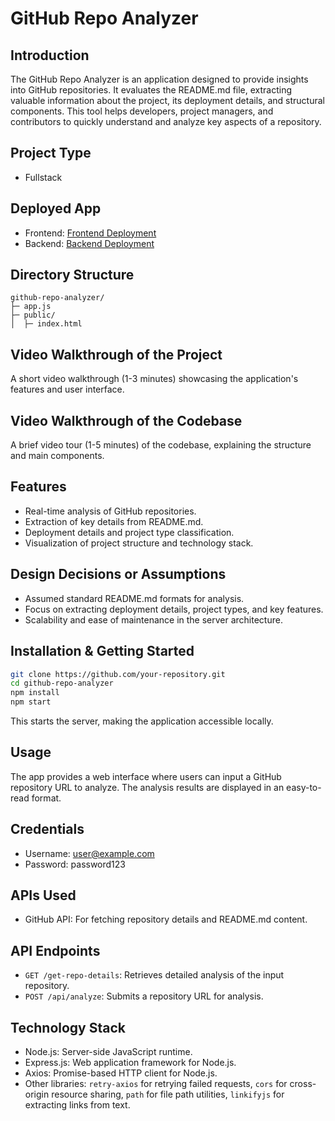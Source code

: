 # GitHub Repo Analyzer

## Introduction
The GitHub Repo Analyzer is an application designed to provide insights into GitHub repositories. It evaluates the README.md file, extracting valuable information about the project, its deployment details, and structural components. This tool helps developers, project managers, and contributors to quickly understand and analyze key aspects of a repository.

## Project Type
- Fullstack

## Deployed App
- Frontend: [Frontend Deployment](https://rose-puffer-hose.cyclic.app/)
- Backend: [Backend Deployment](https://nice-outfit-tuna.cyclic.app/get-repo-details)

## Directory Structure
```
github-repo-analyzer/
├─ app.js
├─ public/
│  ├─ index.html
```

## Video Walkthrough of the Project
A short video walkthrough (1-3 minutes) showcasing the application's features and user interface.

## Video Walkthrough of the Codebase
A brief video tour (1-5 minutes) of the codebase, explaining the structure and main components.

## Features
- Real-time analysis of GitHub repositories.
- Extraction of key details from README.md.
- Deployment details and project type classification.
- Visualization of project structure and technology stack.

## Design Decisions or Assumptions
- Assumed standard README.md formats for analysis.
- Focus on extracting deployment details, project types, and key features.
- Scalability and ease of maintenance in the server architecture.

## Installation & Getting Started
```bash
git clone https://github.com/your-repository.git
cd github-repo-analyzer
npm install
npm start
```
This starts the server, making the application accessible locally.

## Usage
The app provides a web interface where users can input a GitHub repository URL to analyze. The analysis results are displayed in an easy-to-read format.

## Credentials
- Username: user@example.com
- Password: password123

## APIs Used
- GitHub API: For fetching repository details and README.md content.

## API Endpoints
- `GET /get-repo-details`: Retrieves detailed analysis of the input repository.
- `POST /api/analyze`: Submits a repository URL for analysis.

## Technology Stack
- Node.js: Server-side JavaScript runtime.
- Express.js: Web application framework for Node.js.
- Axios: Promise-based HTTP client for Node.js.
- Other libraries: `retry-axios` for retrying failed requests, `cors` for cross-origin resource sharing, `path` for file path utilities, `linkifyjs` for extracting links from text.